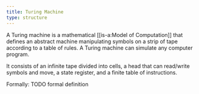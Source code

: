 ```yaml
---
title: Turing Machine
type: structure
---
```


A Turing machine is a mathematical [[is-a:Model of Computation]] that defines an abstract machine manipulating symbols on a strip of tape according to a table of rules. A Turing machine can simulate any computer program.

It consists of an infinite tape divided into cells, a head that can read/write symbols and move, a state register, and a finite table of instructions.

Formally: TODO formal definition
